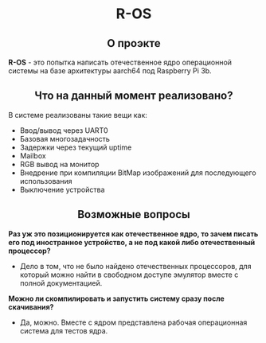 <div align="center">

# R-OS

## О проэкте

</div>

**R-OS** - это попытка написать отечественное ядро операционной системы на базе архитектуры aarch64 под Raspberry Pi 3b.

<div align="center">

## Что на данный момент реализовано?

</div>

В системе реализованы такие вещи как:

- Ввод/вывод через UART0
- Базовая многозадачность
- Задержки через текущий uptime
- Mailbox
- RGB вывод на монитор
- Внедрение при компиляции BitMap изображений для последующего использования
- Выключение устройства

<div align="center">

## Возможные вопросы

</div>

**Раз уж это позиционируется как отечественное ядро, то зачем писать его под иностранное устройство, а не под какой либо отечественный процессор?**

- Дело в том, что не было найдено отечественных процессоров, для который можно найти в свободном доступе эмулятор вместе с полной документацией.

**Можно ли скомпилировать и запустить систему сразу после скачивания?**

- Да, можно. Вместе с ядром представлена рабочая операционная система для тестов ядра.
